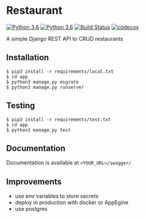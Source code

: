 # Restaurant

[![Python 3.6](https://img.shields.io/badge/python-3.6-blue.svg)](https://www.python.org/downloads/release/python-360/)
[![Python 3.6](https://img.shields.io/badge/python-3.7-blue.svg)](https://www.python.org/downloads/release/python-370/)
[![Build Status](https://travis-ci.com/thomasperrot/restaurant.svg?branch=master)](https://travis-ci.org/thomasperrot/restaurant)
[![codecov](https://codecov.io/gh/thomasperrot/restaurant/branch/master/graph/badge.svg)](https://codecov.io/gh/thomasperrot/restaurant)

A simple Django REST API to CRUD restaurants

## Installation

```
$ pip3 install -r requirements/local.txt
$ cd app
$ python3 manage.py migrate
$ python3 manage.py runserver
```

## Testing

```
$ pip3 install -r requirements/test.txt
$ cd app
$ python3 manage.py test
```

## Documentation

Documentation is available at `<YOUR_URL>/swagger/`

## Improvements

- use env variables to store secrets
- deploy in production with docker or AppEgine
- use postgres